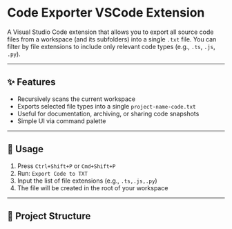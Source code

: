 # Code Exporter VSCode Extension

A Visual Studio Code extension that allows you to export all source code files from a workspace (and its subfolders) into a single `.txt` file. You can filter by file extensions to include only relevant code types (e.g., `.ts`, `.js`, `.py`).

---

## ✨ Features

- Recursively scans the current workspace
- Exports selected file types into a single `project-name-code.txt`
- Useful for documentation, archiving, or sharing code snapshots
- Simple UI via command palette

---

## 🚀 Usage

1. Press `Ctrl+Shift+P` or `Cmd+Shift+P`
2. Run: `Export Code to TXT`
3. Input the list of file extensions (e.g., `.ts,.js,.py`)
4. The file will be created in the root of your workspace

---

## 🧱 Project Structure

